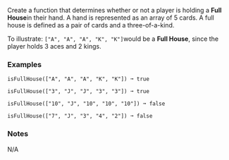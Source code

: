 Create a function that determines whether or not a player is holding a **Full House**in their hand. A hand is represented as an array of 5 cards. A full house is defined as a pair of cards and a three-of-a-kind.

To illustrate: `["A", "A", "A", "K", "K"]`would be a **Full House**, since the player holds 3 aces and 2 kings.


### Examples ###
    isFullHouse(["A", "A", "A", "K", "K"]) ➞ true

    isFullHouse(["3", "J", "J", "3", "3"]) ➞ true

    isFullHouse(["10", "J", "10", "10", "10"]) ➞ false

    isFullHouse(["7", "J", "3", "4", "2"]) ➞ false


### Notes ###
N/A